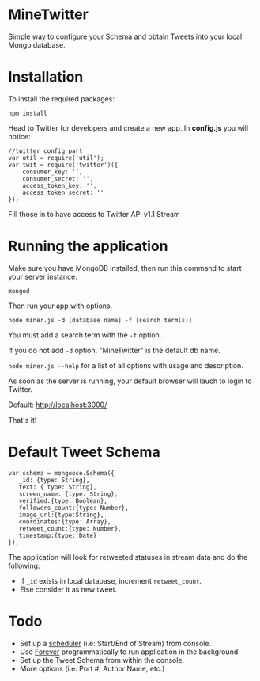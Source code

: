 MineTwitter
===========

Simple way to configure your Schema and obtain Tweets into your local Mongo database.

Installation
============

To install the required packages:

`npm install`

Head to Twitter for developers and create a new app. In **config.js** you will notice:

    //twitter config part
    var util = require('util');
    var twit = require('twitter')({
	    consumer_key: '',
        consumer_secret: '',
        access_token_key: '',
        access_token_secret: ''
    });

Fill those in to have access to Twitter API v1.1 Stream

Running the application
=======================

Make sure you have MongoDB installed, then run this command to start your server instance.

`mongod`

Then run your app with options.

`node miner.js -d [database name] -f [search term(s)]`

You must add a search term with the `-f` option.

If you do not add `-d` option, "MineTwitter" is the default db name.

`node miner.js --help` for a list of all options with usage and description.

As soon as the server is running, your default browser will lauch to login to Twitter.

Default: [http://localhost:3000/](http://localhost:3000/)

That's it!

Default Tweet Schema
====================
    var schema = mongoose.Schema({
       _id: {type: String},
  	   text: { type: String},
  	   screen_name: {type: String},
   	   verified:{type: Boolean},
  	   followers_count:{type: Number},
  	   image_url:{type:String},
  	   coordinates:{type: Array},
  	   retweet_count:{type: Number},
  	   timestamp:{type: Date}
    });

The application will look for retweeted statuses in stream data and do the following:

- If `_id` exists in local database, increment `retweet_count`.
- Else consider it as new tweet.

Todo
====

- Set up a [scheduler](https://github.com/mattpat/node-schedule) (i.e: Start/End of Stream) from console.
- Use [Forever](https://github.com/foreverjs/forever-monitor) programmatically to run application in the background.
- Set up the Tweet Schema from within the console.
- More options (i.e: Port #, Author Name, etc.)
